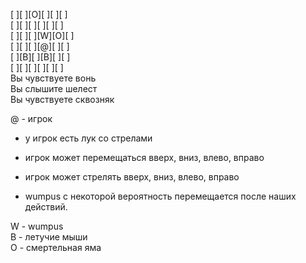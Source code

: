 ﻿[ ][ ][O][ ][ ][ ]  
[ ][ ][ ][ ][ ][ ]  
[ ][ ][ ][W][O][ ]  
[ ][ ][ ][@][ ][ ]  
[ ][B][ ][B][ ][ ]  
[ ][ ][ ][ ][ ][ ]  
Вы чувствуете вонь  
Вы слышите шелест  
Вы чувствуете сквозняк  

@ - игрок  
- у игрок есть лук со стрелами  
- игрок может перемещаться вверх, вниз, влево, вправо  
- игрок может стрелять вверх, вниз, влево, вправо  

- wumpus с некоторой вероятность перемещается после наших действий.  

W - wumpus  
B - летучие мыши  
O - смертельная яма  

